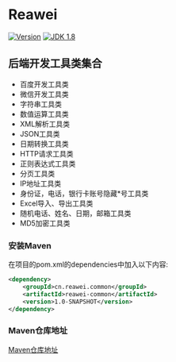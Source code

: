 # Reawei

[![Version](https://img.shields.io/badge/version-1.0.0-brightgreen.svg)]()
[![JDK 1.8](https://img.shields.io/badge/JDK-1.8-green.svg "JDK 1.8")]()
## 后端开发工具类集合

-   百度开发工具类
-   微信开发工具类
-   字符串工具类
-   数值运算工具类
-   XML解析工具类
-   JSON工具类
-   日期转换工具类
-   HTTP请求工具类
-   正则表达式工具类
-   分页工具类
-   IP地址工具类
-   身份证，电话，银行卡账号隐藏*号工具类
-   Excel导入、导出工具类
-   随机电话、姓名、日期，邮箱工具类
-   MD5加密工具类

### 安装Maven
在项目的pom.xml的dependencies中加入以下内容:

```xml
<dependency>
    <groupId>cn.reawei.common</groupId>
    <artifactId>reawei-common</artifactId>
    <version>1.0-SNAPSHOT</version>
</dependency>
```
### Maven仓库地址 

[Maven仓库地址](http://maven.reawei.cn/repository/maven-public/)
